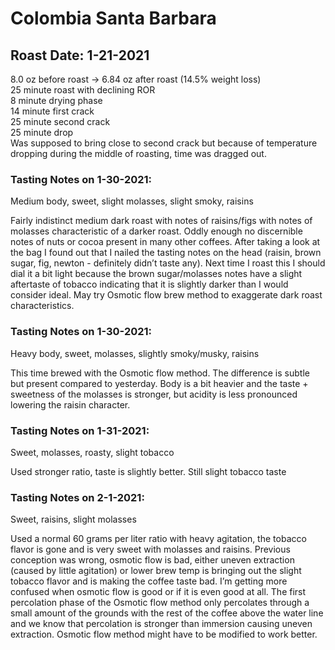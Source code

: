# Colombia Santa Barbara

## Roast Date: 1-21-2021
8.0 oz before roast -> 6.84 oz after roast (14.5% weight loss)  
25 minute roast with declining ROR  
8 minute drying phase  
14 minute first crack  
25 minute second crack  
25 minute drop  
Was supposed to bring close to second crack but because of temperature dropping during the middle of roasting, time was dragged out.

### Tasting Notes on 1-30-2021:
Medium body, sweet, slight molasses, slight smoky, raisins

Fairly indistinct medium dark roast with notes of raisins/figs with notes of molasses characteristic of a darker roast. Oddly enough no discernible notes of nuts or cocoa present in many other coffees. After taking a look at the bag I found out that I nailed the tasting notes on the head (raisin, brown sugar, fig, newton - definitely didn’t taste any). Next time I roast this I should dial it a bit light because the brown sugar/molasses notes have a slight aftertaste of tobacco indicating that it is slightly darker than I would consider ideal. May try Osmotic flow brew method to exaggerate dark roast characteristics.

### Tasting Notes on 1-30-2021:
Heavy body, sweet, molasses, slightly smoky/musky, raisins

This time brewed with the Osmotic flow method. The difference is subtle but present compared to yesterday. Body is a bit heavier and the taste + sweetness of the molasses is stronger, but acidity is less pronounced lowering the raisin character.

### Tasting Notes on 1-31-2021:
Sweet, molasses, roasty, slight tobacco

Used stronger ratio, taste is slightly better. Still slight tobacco taste

### Tasting Notes on 2-1-2021:
Sweet, raisins, slight molasses

Used a normal 60 grams per liter ratio with heavy agitation, the tobacco flavor is gone and is very sweet with molasses and raisins. Previous conception was wrong, osmotic flow is bad, either uneven extraction (caused by little agitation) or lower brew temp is bringing out the slight tobacco flavor and is making the coffee taste bad. I’m getting more confused when osmotic flow is good or if it is even good at all. The first percolation phase of the Osmotic flow method only percolates through a small amount of the grounds with the rest of the coffee above the water line and we know that percolation is stronger than immersion causing uneven extraction. Osmotic flow method might have to be modified to work better.
